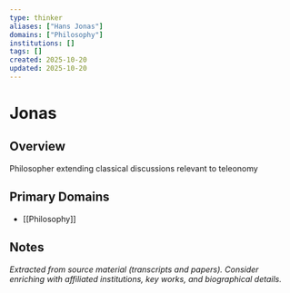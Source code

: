 ```yaml
---
type: thinker
aliases: ["Hans Jonas"]
domains: ["Philosophy"]
institutions: []
tags: []
created: 2025-10-20
updated: 2025-10-20
---
```


# Jonas

## Overview

Philosopher extending classical discussions relevant to teleonomy

## Primary Domains

- [[Philosophy]]

## Notes

*Extracted from source material (transcripts and papers). Consider enriching with affiliated institutions, key works, and biographical details.*
